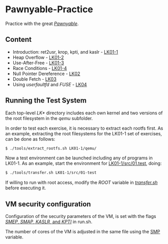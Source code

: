 # Pawnyable-Practice

Practice with the great
[*Pawnyable*](https://pawnyable.cafe/linux-kernel/index.html).

## Content

* Introduction: ret2usr, krop, kpti, and kaslr - [LK01-1](https://github.com/cpey/pawnyable/tree/main/LK01-1)
* Heap Overflow - [LK01-2](https://github.com/cpey/pawnyable/tree/main/LK01-2)
* Use-After-Free - [LK01-3](https://github.com/cpey/pawnyable/tree/main/LK01-3)
* Race Conditions - [LK01-4](https://github.com/cpey/pawnyable/tree/main/LK01-4)
* Null Pointer Dereference - [LK02](https://github.com/cpey/pawnyable/tree/main/LK02)
* Double Fetch - [LK03](https://github.com/cpey/pawnyable/tree/main/LK03)
* Using *userfaultfd* and *FUSE* - [LK04](https://github.com/cpey/pawnyable/tree/main/LK04)


## Running the Test System

Each top-level _LK*_ directory includes each own kernel and two versions of the
root filesystem in the *qemu* subfolder.

In order to test each exercise, it is necessary to extract each rootfs first.
As an example, extracting the root filesystems for the LK01-1 set of exercises,
can be done as follows:

~~~sh
$ ./tools/extract_rootfs.sh LK01-1/qemu/
~~~

Now a test environment can be launched including any of programs in LK01-1. As
an example, start the environment for
[LK01-1/src/01.test](https://github.com/cpey/pawnyable/tree/main/LK01-1/src/01.test),
doing:

~~~sh
$ ./tools/transfer.sh LK01-1/src/01-test
~~~

If willing to run with root access, modify the *ROOT* variable in
[*transfer.sh*](https://github.com/cpey/pawnyable/blob/main/tools/transfer.sh#L6)
before executing it.

## VM security configuration

Configuration of the security parameters of the VM, is set with the flags
[*SMEP*, *SMAP*, *KASLR*, and *KPTI*](https://github.com/cpey/pawnyable/blob/main/tools/run.sh#L6)
in run.sh.

The number of cores of the VM is adjusted in the same file using the
[SMP](https://github.com/cpey/pawnyable/blob/main/tools/run.sh#L13) variable.
